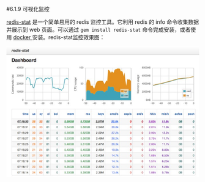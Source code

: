 #6.1.9 可视化监控

[redis-stat](https://github.com/junegunn/redis-stat) 是一个简单易用的 redis 监控工具。它利用 redis 的 info 命令收集数据并展示到 web 页面。可以通过 ```gem install redis-stat``` 命令完成安装，或者使用 [docker ](https://github.com/morfeo8marc/redis-stat-docker) 安装。redis-stat监控效果图：

![](../../images/redis-stat.png)
